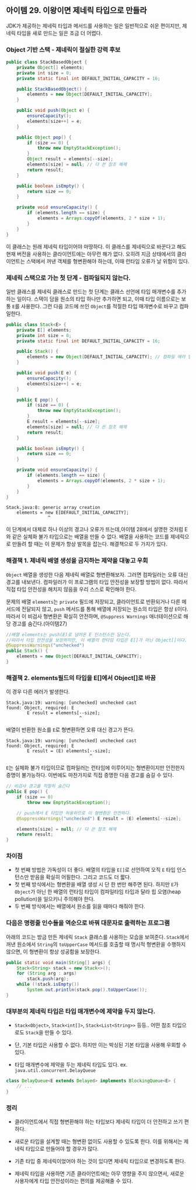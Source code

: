 ## 아이템 29. 이왕이면 제네릭 타입으로 만들라

JDK가 제공하는 제네릭 타입과 메서드를 사용하는 일은 일반적으로 쉬운 편이지만, 제네릭 타입을 새로 만드는 일은 조금 더 어렵다.

### Object 기반 스택 - 제네릭이 절실한 강력 후보
``` java
public class StackBasedObject {
    private Object[] elements;
    private int size = 0;
    private static final int DEFAULT_INITIAL_CAPACITY = 16;

    public StackBasedObject() {
        elements = new Object[DEFAULT_INITIAL_CAPACITY];
    }

    public void push(Object e) {
        ensureCapacity();
        elements[size++] = e;
    }

    public Object pop() {
        if (size == 0) {
            throw new EmptyStackException();
        }
        Object result = elements[--size];
        elements[size] = null; // 다 쓴 참조 해제
        return result;
    }

    public boolean isEmpty() {
        return size == 0;
    }

    private void ensureCapacity() {
        if (elements.length == size) {
            elements = Arrays.copyOf(elements, 2 * size + 1);
        }
    }
}
```

이 클래스는 원래 제네릭 타입이어야 마땅하다. 이 클래스를 제네릭으로 바꾼다고 해도 현재 버전을 사용하는 클라이언트에는 아무런 해가 없다. 오히려 지금 상태에서의 클라이언트는 스택에서 꺼낸 객체를 형변환해야 하는데, 이때 런타임 오류가 날 위험이 있다. 

### 제네릭 스택으로 가는 첫 단계 - 컴파일되지 않는다.

 일반 클래스를 제네릭 클래스로 만드는 첫 단계는 클래스 선언에 타입 매개변수를 추가하는 일이다. 
 스택이 담을 원소의 타입 하나만 추가하면 되고, 이때 타입 이름으로는 보통 `E`를 사용한다.
 그런 다음 코드에 쓰인 `Object`를 적절한 타입 매개변수로 바꾸고 컴파일한다.

``` java
public class Stack<E> {
    private E[] elements;
    private int size = 0;
    private static final int DEFAULT_INITIAL_CAPACITY = 16;

    public Stack() {
        elements = new Object[DEFAULT_INITIAL_CAPACITY]; // 컴파일 에러 발생
    }

    public void push(E e) {
        ensureCapacity();
        elements[size++] = e;
    }

    public E pop() {
        if (size == 0) {
            throw new EmptyStackException();
        }
        E result = elements[--size];
        elements[size] = null; // 다 쓴 참조 해제
        return result;
    }

    public boolean isEmpty() {
        return size == 0;
    }

    private void ensureCapacity() {
        if (elements.length == size) {
            elements = Arrays.copyOf(elements, 2 * size + 1);
        }
    }
}
```

```
Stack.java:8: generic array creation
    elements = new E[DEFAULT_INITIAL_CAPACITY];
                ^
```

이 단계에서 대체로 하나 이상의 경고나 오류가 뜨는데,아이템 28에서 설명한 것처럼 E와 같은 실체화 불가 타입으로는 배열을 만들 수 없다. 배열을 사용하는 코드를 제네릭으로 만들려 할 때는 이 문제가 항상 발목을 잡는다. 해결책으로 두 가지가 있다.

### 해결책 1. 제네릭 배열 생성을 금지하는 제약을 대놓고 우회

`Object` 배열을 생성한 다음 제네릭 배열로 형변환해보자. 그러면 컴파일러는 오류 대신 경고를 내보낸다. 컴파일러가 이 프로그램의 타입 안전성을 보장할 방법이 없다. 따라서 직접 타입 안전성을 해치지 않음을 우리 스스로 확인해야 한다.

문제의 배열 `elements`는 `private` 필드에 저장되고, 클라이언트로 반환되거나 다른 메서드에 전달되지 않고, `push` 메서드를 통해 배열에 저장되는 원소의 타입은 항상 `E`이다. 따라서 이 비검사 형변환은 확실히 안전하며, `@Suppress Warnings` 애너테이션으로 해당 경고를 숨긴다.(아이템27)

``` java
//배열 elements는 push(E)로 넘어온 E 인스턴스만 담는다.
//따라서 타입 안전성을 보장하지만, 이 배열의 런타임 타입은 E[]가 아닌 Object[]이다.
@SuppressWarnings("unchecked")
public Stack() {
    elements = new Object[DEFAULT_INITIAL_CAPACITY]; 
}
```
### 해결책 2. elements필드의 타입을 E[]에서  Object[]로 바꿈

이 경우 다른 에러가 발생한다.
```
Stack.java:19: warning: [unchecked] unchecked cast
found: Object, required: E
        E result = elements[--size];
                            ^
```
        
배열이 반환한 원소를 `E`로 형변환하면 오류 대신 경고가 뜬다.
```
Stack.java:19: warning: [unchecked] unchecked cast
found: Object, required: E
        E result = (E) elements[--size];
                                ^
```   
`E`는 실체화 불가 타입이므로 컴파일러는 런타임에 이루어지는 형변환이지만 안전한지 증명이 불가능하다. 이번에도 마찬가지로 직접 증명한 다음 경고를 숨길 수 있다.

``` java
// 비검사 경고를 적절히 숨긴다
public E pop() {
    if (size == 0)
        throw new EmptyStackException();

    // push에서 E 타입만 허용하므로 이 형변환은 안전하다. 
    @SuppressWarnings("unchecked") E result = (E) elements[--size];

    elements[size] = null; // 다 쓴 참조 해제 
    return result;
}
```
### 차이점

- 첫 번째 방법은 가독성이 더 좋다. 배열의 타입을 `E[]`로 선언하여 오직 `E` 타입 인스턴스만 받음을 확실히 어필한다. 그리고 코드도 더 짧다.
- 첫 번째 방식에서는 형변환을 배열 생성 시 단 한 번만 해주면 된다.
하지만 `E`가 `Object`가 아닌 한 배열의 런타임 타입이 컴파일타임 타입과 달라 힙 오염(heap pollution)을 일으키니 주의해야 한다.
- 두 번째 방식에서는 배열에서 원소를 읽을 때마다 해줘야 한다.

### 다음은 명령줄 인수들을 역순으로 바꿔 대문자로 출력하는 프로그램

아래의 코드는 방금 만든 제네릭 `Stack` 클래스를 사용하는 모습을 보여준다. `Stack`에서 꺼낸 원소에서 `String`의 `toUpperCase` 메서드를 호출할 때 명시적 형변환을 수행하지 않으면, 이 형변환이 항상 성공함을 보장한다. 

``` java
public static void main(String[] args) {
    Stack<String> stack = new Stack<>();
    for (String arg : args)
        stack.push(arg);
    while (!stack.isEmpty())
        System.out.println(stack.pop().toUpperCase());
}
```
### 대부분의 제네릭 타입은 타입 매개변수에 제약을 두지 않는다.

- `Stack<Object>`, `Stack<int[]>`, `Stack<List<String>>` 등등.. 어떤 참조 타입으로도 `Stack`을 만들 수 있다.
  
- 단, 기본 타입은 사용할 수 없다. 하지만 이는 박싱된 기본 타입을 사용해 우회할 수 있다.
  
- 타입 매개변수에 제약을 두는 제네릭 타입도 있다.
   ex. `java.util.concurrent.DelayQueue`

``` java
class DelayQueue<E extends Delayed> implements BlockingQueue<E> {
    // ...
}
```
### 정리

- 클라이언트에서 직접 형변환해야 하는 타입보다 제네릭 타입이 더 안전하고 쓰기 편하다.

- 새로운 타입을 설계할 때는 형변환 없이도 사용할 수 있도록 한다. 이를 위해서는 제네릭 타입으로 만들어야 할 경우가 많다.

- 기존 타입 중 제네릭이었어야 하는 것이 있다면 제네릭 타입으로 변경하도록 한다.

- 제네릭 타입을 사용하면 기존 클라이언트에는 아무 영향을 주지 않으면서, 새로운 사용자에게 타입 안전성이라는 편의를 제공해줄 수 있다.
